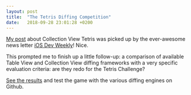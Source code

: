 ```yaml
---
layout: post
title:  "The Tetris Diffing Competition"
date:   2018-09-28 23:01:28 +0200
---
```


[My post](https://skagedal.github.io/2018/08/23/collection-view-tetris.html) about Collection View Tetris was picked up by the ever-awesome news letter [iOS Dev Weekly](https://iosdevweekly.com)! Nice. 

This prompted me to finish up a little follow-up: a comparison of available Table View and Collection View diffing frameworks with a very specific evaluation criteria: are they redo for the Tetris Challenge? 

[See the results](https://github.com/skagedal/TetrisDiffingCompetition) and test the game with the various diffing engines on Github. 
